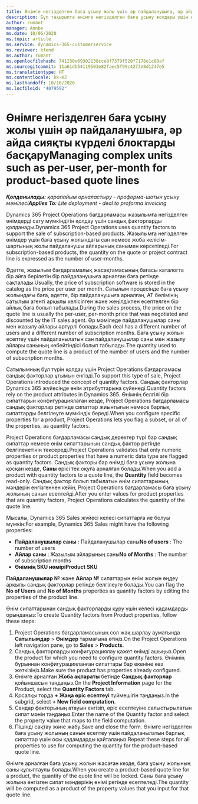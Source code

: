 ```yaml
---
title: Өнімге негізделген баға ұсыну жолы үшін әр пайдаланушыға, әр айда сияқты күрделі блоктарды басқару
description: Бұл тақырыпта өнімге негізделген баға ұсыну жолдары үшін күрделі бірліктерді басқару туралы ақпарат берілген.
author: rumant
manager: Annbe
ms.date: 10/06/2020
ms.topic: article
ms.service: dynamics-365-customerservice
ms.reviewer: kfend
ms.author: rumant
ms.openlocfilehash: 741230e69302138cce8f7379f520f7178e1c80af
ms.sourcegitcommit: 11a61db54119503e82faec5f99c4273e8d1247e5
ms.translationtype: HT
ms.contentlocale: kk-KZ
ms.lasthandoff: 10/16/2020
ms.locfileid: "4079592"
---
```

# <a name="managing-complex-units-such-as-per-user-per-month-for-product-based-quote-lines"></a><span data-ttu-id="b2c57-103">Өнімге негізделген баға ұсыну жолы үшін әр пайдаланушыға, әр айда сияқты күрделі блоктарды басқару</span><span class="sxs-lookup"><span data-stu-id="b2c57-103">Managing complex units such as per-user, per-month for product-based quote lines</span></span>

<span data-ttu-id="b2c57-104">_**Қолданылады:** қарапайым орналастыру - проформа-шотын ұсыну мәмілесі_</span><span class="sxs-lookup"><span data-stu-id="b2c57-104">_**Applies To:** Lite deployment - deal to proforma invoicing_</span></span>

<span data-ttu-id="b2c57-105">Dynamics 365 Project Operations бағдарламасы жазылымға негізделген өнімдерді сату мүмкіндігін қолдау үшін сандық факторларды қолданады.</span><span class="sxs-lookup"><span data-stu-id="b2c57-105">Dynamics 365 Project Operations uses quantity factors to support the sale of subscription-based products.</span></span> <span data-ttu-id="b2c57-106">Жазылымға негізделген өнімдер үшін баға ұсыну жолындағы сан немесе жоба келісім-шартының жолы пайдаланушы айларының санымен көрсетіледі.</span><span class="sxs-lookup"><span data-stu-id="b2c57-106">For subscription-based products, the quantity on the quote or project contract line is expressed as the number of user-months.</span></span>

<span data-ttu-id="b2c57-107">Әдетте, жазылым бағдарламалық жасақтамасының бағасы каталогта бір айға берілетін бір пайдаланушыға арналған баға ретінде сақталады.</span><span class="sxs-lookup"><span data-stu-id="b2c57-107">Usually, the price of subscription software is stored in the catalog as the price per user per month.</span></span> <span data-ttu-id="b2c57-108">Сатылым процесінде баға ұсыну жолындағы баға, әдетте, бір пайдаланушыға арналған, АТ бөлімінің сатылым агенті арқылы келісілген және жеңілдікпен есептелген бір айлық баға болып табылады.</span><span class="sxs-lookup"><span data-stu-id="b2c57-108">During the sales process, the price on the quote line is usually the per-user, per-month price that was negotiated and discounted by the IT sales agent.</span></span> <span data-ttu-id="b2c57-109">Әр мәміледе пайдаланушылар саны мен жазылу айлары әртүрлі болады.</span><span class="sxs-lookup"><span data-stu-id="b2c57-109">Each deal has a different number of users and a different number of subscription months.</span></span> <span data-ttu-id="b2c57-110">Баға ұсыну жолын есептеу үшін пайдаланылатын сан пайдаланушылар саны мен жазылу айлары санының көбейтіндісі болып табылады.</span><span class="sxs-lookup"><span data-stu-id="b2c57-110">The quantity used to compute the quote line is a product of the number of users and the number of subscription months.</span></span>

<span data-ttu-id="b2c57-111">Сатылымның бұл түрін қолдау үшін Project Operations бағдарламасы сандық факторлар ұғымын енгізді.</span><span class="sxs-lookup"><span data-stu-id="b2c57-111">To support this type of sale, Project Operations introduced the concept of quantity factors.</span></span> <span data-ttu-id="b2c57-112">Сандық факторлар Dynamics 365 жүйесінде өнім атрибуттарына сүйенеді.</span><span class="sxs-lookup"><span data-stu-id="b2c57-112">Quantity factors rely on the product attributes in Dynamics 365.</span></span> <span data-ttu-id="b2c57-113">Өнімнің белгілі бір сипаттарын конфигурациялаған кезде, Project Operations бағдарламасы сандық факторлар ретінде сипаттар жиынтығын немесе барлық сипаттарды белгілеуге мүмкіндік береді.</span><span class="sxs-lookup"><span data-stu-id="b2c57-113">When you configure specific properties for a product, Project Operations lets you flag a subset, or all of the properties, as quantity factors.</span></span>

<span data-ttu-id="b2c57-114">Project Operations бағдарламасы сандық деректер түрі бар сандық сипаттар немесе өнім сипаттарының сандық фактор ретінде белгіленетінін тексереді.</span><span class="sxs-lookup"><span data-stu-id="b2c57-114">Project Operations validates that only numeric properties or product properties that have a numeric data type are flagged as quantity factors.</span></span> <span data-ttu-id="b2c57-115">Сандық факторы бар өнімді баға ұсыну жолына қосқан кезде, **Саны** өрісі тек оқуға арналған болады.</span><span class="sxs-lookup"><span data-stu-id="b2c57-115">When you add a product with quantity factors to a quote line, the **Quantity** field becomes read-only.</span></span> <span data-ttu-id="b2c57-116">Сандық фактор болып табылатын өнім сипаттарының мәндерін енгізгеннен кейін, Project Operations бағдарламасы баға ұсыну жолының санын есептейді.</span><span class="sxs-lookup"><span data-stu-id="b2c57-116">After you enter values for product properties that are quantity factors, Project Operations calculates the quantity of the quote line.</span></span>

<span data-ttu-id="b2c57-117">Мысалы, Dynamics 365 Sales жүйесі келесі сипаттарға ие болуы мүмкін:</span><span class="sxs-lookup"><span data-stu-id="b2c57-117">For example, Dynamics 365 Sales might have the following properties:</span></span>

- <span data-ttu-id="b2c57-118">**Пайдаланушылар саны** : Пайдаланушылар саны</span><span class="sxs-lookup"><span data-stu-id="b2c57-118">**No of users** : The number of users</span></span>
- <span data-ttu-id="b2c57-119">**Айлар саны** : Жазылым айларының саны</span><span class="sxs-lookup"><span data-stu-id="b2c57-119">**No of Months** : The number of subscription months</span></span>
- <span data-ttu-id="b2c57-120">**Өнімнің SKU нөмірі**</span><span class="sxs-lookup"><span data-stu-id="b2c57-120">**Product SKU**</span></span>

<span data-ttu-id="b2c57-121">**Пайдаланушылар №** және **Айлар №** сипаттарын өнім жолын өңдеу арқылы сандық факторлар ретінде белгілеуге болады.</span><span class="sxs-lookup"><span data-stu-id="b2c57-121">You can flag the **No of Users** and **No of Months** properties as quantity factors by editing the properties of the product line.</span></span>

<span data-ttu-id="b2c57-122">Өнім сипаттарынан сандық факторларды құру үшін келесі қадамдарды орындаңыз:</span><span class="sxs-lookup"><span data-stu-id="b2c57-122">To create Quantity factors from Product properties, follow these steps:</span></span>

1. <span data-ttu-id="b2c57-123">Project Operations бағдарламасының сол жақ шарлау аумағында **Сатылымдар** > **Өнімдер** тармағына өтіңіз.</span><span class="sxs-lookup"><span data-stu-id="b2c57-123">On the Project Operations left navigation pane, go to **Sales** > **Products**.</span></span>
2. <span data-ttu-id="b2c57-124">Сандық факторларды конфигурациялау қажет өнімді ашыңыз.</span><span class="sxs-lookup"><span data-stu-id="b2c57-124">Open the product for which you need to configure quantity factors.</span></span> <span data-ttu-id="b2c57-125">Өнімнің бұрыннан конфигурацияланған сипаттары бар екеніне көз жеткізіңіз.</span><span class="sxs-lookup"><span data-stu-id="b2c57-125">Make sure the product has properties already configured.</span></span>
3. <span data-ttu-id="b2c57-126">Өнімге арналған **Жоба ақпараты** бетінде **Сандық факторлар** қойыншасын таңдаңыз.</span><span class="sxs-lookup"><span data-stu-id="b2c57-126">On the **Project Information** page for the Product, select the **Quantity Factors** tab.</span></span>
4. <span data-ttu-id="b2c57-127">Қосалқы торда **+ Жаңа өріс есептеуі** түймешігін таңдаңыз.</span><span class="sxs-lookup"><span data-stu-id="b2c57-127">In the subgrid, select **+ New field computation**.</span></span>
5. <span data-ttu-id="b2c57-128">Сандар факторының атауын енгізіп, өріс есептеуіне салыстырылатын сипат мәнін таңдаңыз.</span><span class="sxs-lookup"><span data-stu-id="b2c57-128">Enter the name of the Quantity factor and select the property value that maps to the field computation.</span></span>
6. <span data-ttu-id="b2c57-129">Пішінді сақтау және жабу.</span><span class="sxs-lookup"><span data-stu-id="b2c57-129">Save and close the form.</span></span> <span data-ttu-id="b2c57-130">Өнімге негізделген баға ұсыну жолының санын есептеу үшін пайдаланылатын барлық сипаттар үшін осы қадамдарды қайталаңыз.</span><span class="sxs-lookup"><span data-stu-id="b2c57-130">Repeat these steps for all properties to use for computing the quantity for the product-based quote line.</span></span>

<span data-ttu-id="b2c57-131">Өнімге арналған баға ұсыну жолын жасаған кезде, баға ұсыну жолының саны құлыптаулы болады.</span><span class="sxs-lookup"><span data-stu-id="b2c57-131">When you create a product-based quote line for a product, the quantity of the quote line will be locked.</span></span> <span data-ttu-id="b2c57-132">Саны баға ұсыну жолына енгізген сипат мәндерінің өнімі ретінде есептеледі.</span><span class="sxs-lookup"><span data-stu-id="b2c57-132">The quantity will be computed as a product of the property values that you input for that quote line.</span></span>
